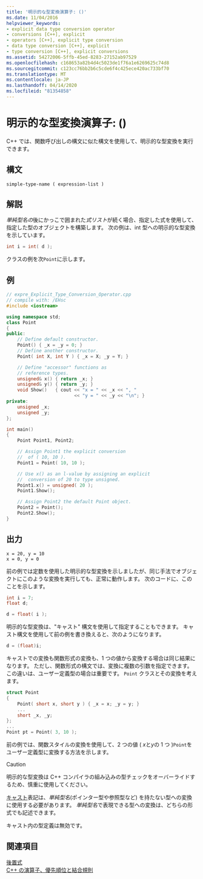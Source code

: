 ```yaml
---
title: '明示的な型変換演算子: ()'
ms.date: 11/04/2016
helpviewer_keywords:
- explicit data type conversion operator
- conversions [C++], explicit
- operators [C++], explicit type conversion
- data type conversion [C++], explicit
- type conversion [C++], explicit conversions
ms.assetid: 54272006-5ffb-45ed-8283-27152ab97529
ms.openlocfilehash: c168653a82b4d4c5023de1f76a1e6269625c74d8
ms.sourcegitcommit: c123cc76bb2b6c5cde6f4c425ece420ac733bf70
ms.translationtype: MT
ms.contentlocale: ja-JP
ms.lasthandoff: 04/14/2020
ms.locfileid: "81354858"
---
```

# <a name="explicit-type-conversion-operator-"></a>明示的な型変換演算子: ()

C++ では、関数呼び出しの構文に似た構文を使用して、明示的な型変換を実行できます。

## <a name="syntax"></a>構文

```
simple-type-name ( expression-list )
```

## <a name="remarks"></a>解説

*単純型名の*後にかっこで囲まれた*式リスト*が続く場合、指定した式を使用して、指定した型のオブジェクトを構築します。 次の例は、int 型への明示的な型変換を示しています。

```cpp
int i = int( d );
```

クラスの例を次`Point`に示します。

## <a name="example"></a>例

```cpp
// expre_Explicit_Type_Conversion_Operator.cpp
// compile with: /EHsc
#include <iostream>

using namespace std;
class Point
{
public:
    // Define default constructor.
    Point() { _x = _y = 0; }
    // Define another constructor.
    Point( int X, int Y ) { _x = X; _y = Y; }

    // Define "accessor" functions as
    // reference types.
    unsigned& x() { return _x; }
    unsigned& y() { return _y; }
    void Show()   { cout << "x = " << _x << ", "
                         << "y = " << _y << "\n"; }
private:
    unsigned _x;
    unsigned _y;
};

int main()
{
    Point Point1, Point2;

    // Assign Point1 the explicit conversion
    //  of ( 10, 10 ).
    Point1 = Point( 10, 10 );

    // Use x() as an l-value by assigning an explicit
    //  conversion of 20 to type unsigned.
    Point1.x() = unsigned( 20 );
    Point1.Show();

    // Assign Point2 the default Point object.
    Point2 = Point();
    Point2.Show();
}
```

## <a name="output"></a>出力

```Output
x = 20, y = 10
x = 0, y = 0
```

前の例では定数を使用した明示的な型変換を示しましたが、同じ手法でオブジェクトにこのような変換を実行しても、正常に動作します。 次のコードに、このことを示します。

```cpp
int i = 7;
float d;

d = float( i );
```

明示的な型変換は、"キャスト" 構文を使用して指定することもできます。 キャスト構文を使用して前の例を書き換えると、次のようになります。

```cpp
d = (float)i;
```

キャストでの変換も関数形式の変換も、1 つの値から変換する場合は同じ結果になります。 ただし、関数形式の構文では、変換に複数の引数を指定できます。 この違いは、ユーザー定義型の場合は重要です。 `Point` クラスとその変換を考えます。

```cpp
struct Point
{
    Point( short x, short y ) { _x = x; _y = y; }
    ...
    short _x, _y;
};
...
Point pt = Point( 3, 10 );
```

前の例では、関数スタイルの変換を使用して、2 つの値 ( *x*と*y*の 1 つ )`Point`をユーザー定義型に変換する方法を示します。

> [!CAUTION]
> 明示的な型変換は C++ コンパイラの組み込みの型チェックをオーバーライドするため、慎重に使用してください。

[キャスト](../cpp/cast-operator-parens.md)表記は、*単純型名*(ポインター型や参照型など) を持たない型への変換に使用する必要があります。 *単純型名*で表現できる型への変換は、どちらの形式でも記述できます。

キャスト内の型定義は無効です。

## <a name="see-also"></a>関連項目

[後置式](../cpp/postfix-expressions.md)<br/>
[C++ の演算子、優先順位と結合規則](../cpp/cpp-built-in-operators-precedence-and-associativity.md)
